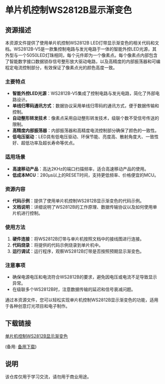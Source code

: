 # 单片机控制WS2812B显示渐变色

## 资源描述

本资源文件提供了使用单片机控制WS2812B LED灯带显示渐变色的相关代码和文档。WS2812B-V5是一款集控制电路与发光电路于一体的智能外控LED光源，其外型与一个5050LED灯珠相同，每个元件即为一个像素点。每个像素点内部包含了智能数字接口数据锁存信号整形放大驱动电路，以及高精度的内部振荡器和可编程定电流控制部分，有效保证了像素点光的颜色高度一致。

### 主要特点

- **智能外控LED光源**：WS2812B-V5集成了控制电路与发光电路，简化了外部电路设计。
- **单线归零码通讯方式**：数据协议采用单线归零码的通讯方式，便于数据传输和控制。
- **自动整形转发技术**：像素点采用自动整形转发技术，级联个数不受信号传送的限制。
- **高精度内部振荡器**：内部振荡器和高精度电流控制部分确保了颜色的一致性。
- **低电压驱动**：LED具有低电压驱动、环保节能、亮度高、散射角度大、一致性好、超低功率及超长寿命等优点。

### 适用场景

- **高速移动产品**：高达2KHz的端口扫描频率，适合高速移动产品的使用。
- **低成本MCU**：280μs以上的RESET时间，支持更低频率、价格便宜的MCU。

### 资源内容

- **代码示例**：提供了使用单片机控制WS2812B显示渐变色的代码示例。
- **文档说明**：详细说明了WS2812B的工作原理、数据传输协议以及如何使用单片机进行控制。

### 使用方法

1. **硬件连接**：将WS2812B灯带与单片机按照文档中的接线图进行连接。
2. **代码烧录**：将提供的代码示例烧录到单片机中。
3. **运行调试**：运行程序，观察WS2812B灯带是否按照预期显示渐变色。

### 注意事项

- 确保电源电压和电流符合WS2812B的要求，避免因电压或电流不足导致显示异常。
- 在级联多个WS2812B时，注意数据传输的延迟和信号衰减问题。

通过本资源文件，您可以轻松实现单片机控制WS2812B显示渐变色的功能，适用于各种创意灯光项目和电子制作。

## 下载链接
[单片机控制WS2812B显示渐变色](https://pan.quark.cn/s/bb92f99cb8a9) 

(备用: [备用下载](https://pan.baidu.com/s/1faDpbBkq9vLL_9daqTfPhQ?pwd=1234))

## 说明

该仓库仅用于学习交流，请勿用于商业用途。
